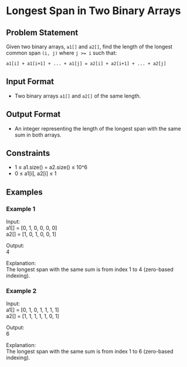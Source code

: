 # Longest Span in Two Binary Arrays

## Problem Statement

Given two binary arrays, `a1[]` and `a2[]`, find the length of the longest common span `(i, j)` where `j >= i` such that:

`a1[i] + a1[i+1] + ... + a1[j] = a2[i] + a2[i+1] + ... + a2[j]`

## Input Format

- Two binary arrays `a1[]` and `a2[]` of the same length.

## Output Format

- An integer representing the length of the longest span with the same sum in both arrays.

## Constraints

- 1 ≤ a1.size() = a2.size() ≤ 10^6
- 0 ≤ a1[i], a2[i] ≤ 1

## Examples

### Example 1

Input:  
a1[] = [0, 1, 0, 0, 0, 0]  
a2[] = [1, 0, 1, 0, 0, 1]  

Output:  
4  

Explanation:  
The longest span with the same sum is from index 1 to 4 (zero-based indexing).

### Example 2

Input:  
a1[] = [0, 1, 0, 1, 1, 1, 1]  
a2[] = [1, 1, 1, 1, 1, 0, 1]  

Output:  
6  

Explanation:  
The longest span with the same sum is from index 1 to 6 (zero-based indexing).
